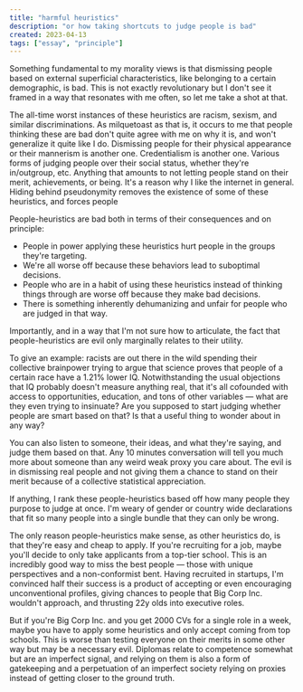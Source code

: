 ```yaml
---
title: "harmful heuristics"
description: "or how taking shortcuts to judge people is bad"
created: 2023-04-13
tags: ["essay", "principle"]
---
```


Something fundamental to my morality views is that dismissing people based on external superficial characteristics, like belonging to a certain demographic, is bad. This is not exactly revolutionary but I don't see it framed in a way that resonates with me often, so let me take a shot at that.

The all-time worst instances of these heuristics are racism, sexism, and similar discriminations. As milquetoast as that is, it occurs to me that people thinking these are bad don't quite agree with me on why it is, and won't generalize it quite like I do.
Dismissing people for their physical appearance or their mannerism is another one. Credentialism is another one. Various forms of judging people over their social status, whether they're in/outgroup, etc. Anything that amounts to not letting people stand on their merit, achievements, or being.
It's a reason why I like the internet in general. Hiding behind pseudonymity removes the existence of some of these heuristics, and forces people

People-heuristics are bad both in terms of their consequences and on principle:

- People in power applying these heuristics hurt people in the groups they're targeting.
- We're all worse off because these behaviors lead to suboptimal decisions.
- People who are in a habit of using these heuristics instead of thinking things through are worse off because they make bad decisions.
- There is something inherently dehumanizing and unfair for people who are judged in that way.

Importantly, and in a way that I'm not sure how to articulate, the fact that people-heuristics are evil only marginally relates to their utility.

To give an example: racists are out there in the wild spending their collective brainpower trying to argue that science proves that people of a certain race have a 1.21% lower IQ. Notwithstanding the usual objections that IQ probably doesn't measure anything real, that it's all cofounded with access to opportunities, education, and tons of other variables — what are they even trying to insinuate? Are you supposed to start judging whether people are smart based on that? Is that a useful thing to wonder about in any way?

You can also listen to someone, their ideas, and what they're saying, and judge them based on that. Any 10 minutes conversation will tell you much more about someone than any weird weak proxy you care about. The evil is in dismissing real people and not giving them a chance to stand on their merit because of a collective statistical appreciation.

If anything, I rank these people-heuristics based off how many people they purpose to judge at once. I'm weary of gender or country wide declarations that fit so many people into a single bundle that they can only be wrong.

The only reason people-heuristics make sense, as other heuristics do, is that they're easy and cheap to apply. If you're recruiting for a job, maybe you'll decide to only take applicants from a top-tier school. This is an incredibly good way to miss the best people — those with unique perspectives and a non-conformist bent. Having recruited in startups, I'm convinced half their success is a product of accepting or even encouraging unconventional profiles, giving chances to people that Big Corp Inc. wouldn't approach, and thrusting 22y olds into executive roles.

But if you're Big Corp Inc. and you get 2000 CVs for a single role in a week, maybe you have to apply some heuristics and only accept coming from top schools. This is worse than testing everyone on their merits in some other way but may be a necessary evil. Diplomas relate to competence somewhat but are an imperfect signal, and relying on them is also a form of gatekeeping and a perpetuation of an imperfect society relying on proxies instead of getting closer to the ground truth.
